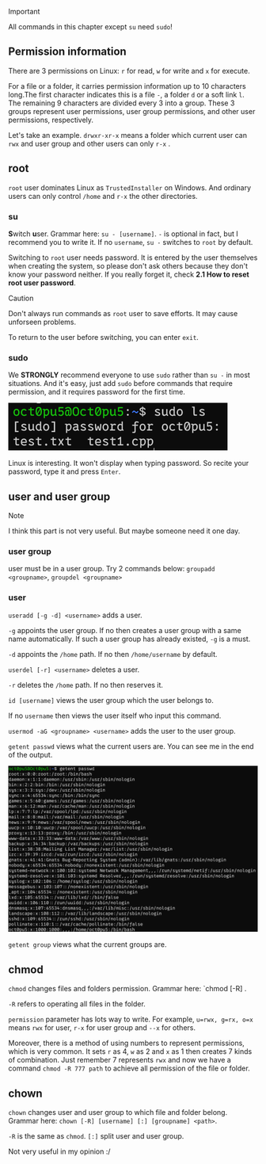 >[!IMPORTANT]
>All commands in this chapter except `su` need `sudo`!

## Permission information
There are 3 permissions on Linux: `r` for read, `w` for write and `x` for execute.

For a file or a folder, it carries permission information up to 10 characters long.The first character indicates this is a file `-`, a folder `d` or a soft link `l`. The remaining 9 characters are divided every 3 into a group. These 3 groups represent user permissions, user group permissions, and other user permissions, respectively.

Let's take an example. `drwxr-xr-x` means a folder which current user can  `rwx` and  user group and other users can only `r-x` .

## root
`root` user dominates Linux as `TrustedInstaller` on Windows. And ordinary users can only control `/home` and `r-x` the other directories.

### su
**S**witch **u**ser. Grammar here: `su - [username]`.
`-` is optional in fact, but I recommend you to write it.
If no `username`, `su -` switches to `root` by default.

Switching to `root` user needs password. It is entered by the user themselves when creating the system, so please don't ask others because they don't know your password neither. If you really forget it, check **2.1 How to reset root user password**.

>[!CAUTION] 
>Don't always run commands as `root` user to save efforts. It may cause unforseen problems.

To return to the user before switching, you can enter `exit`.

### sudo
We **STRONGLY** recommend everyone to use `sudo` rather than `su -` in most situations. And it's easy, just add `sudo` before commands that require permission, and it requires password for the first time.

![](/assets/Linux/7%20Linux%20user%20and%20permission%20commands/1.png)

Linux is interesting. It won't display when typing password. So recite your password, type it and press `Enter`.

## user and user group
>[!NOTE]
>I think this part is not very useful. But maybe someone need it one day.

### user group
user must be in a user group. Try 2 commands below:
`groupadd <groupname>`, `groupdel <groupname>`

### user
`useradd [-g -d] <username>` adds a user.

`-g` appoints the user group. If no then creates a user group with a same name  automatically. If such a user group has already existed, `-g` is a must.

`-d` appoints the `/home` path. If no then `/home/username` by default.

`userdel [-r] <username>` deletes a user.

`-r` deletes the `/home` path. If no then reserves it.

`id [username]` views the user group which the user belongs to.

If no `username` then views the user itself who input this command.

`usermod -aG <groupname> <username>` adds the user to the user group.

`getent passwd` views what the current users are. You can see me in the end of the output.

![](/assets/Linux/7%20Linux%20user%20and%20permission%20commands/2.png)

`getent group` views what the current groups are.

## chmod
`chmod` changes files and folders permission. Grammar here: `chmod [-R] <permission> <path>.

`-R` refers to operating all files in the folder.

`permission` parameter has lots way to write. For example, `u=rwx, g=rx, o=x` means `rwx` for user, `r-x` for user group and `--x` for others.

Moreover, there is a method of using numbers to represent permissions, which is very common. It sets `r` as 4, `w` as 2 and `x` as 1 then creates 7 kinds of combination. Just remember 7 represents `rwx` and now we have a command `chmod -R 777 path` to achieve all permission of the file or folder.

## chown
`chown` changes user and user group to which file and folder belong. Grammar here: `chown [-R] [username] [:] [groupname] <path>`.

`-R` is the same as `chmod`. `[:]` split user and user group.

Not very useful in my opinion :/
